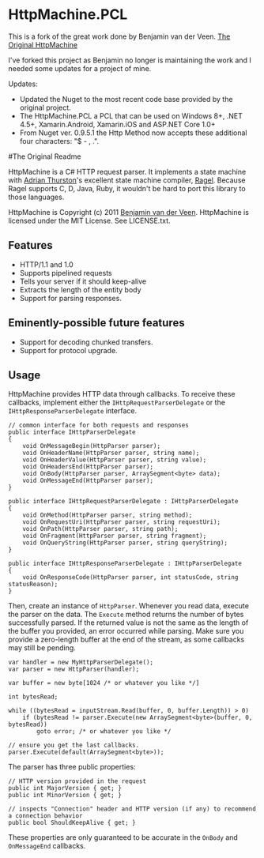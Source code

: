 # HttpMachine.PCL

This is a fork of the great work done by Benjamin van der Veen. [The Original HttpMachine](https://github.com/bvanderveen/httpmachine)

I've forked this project as Benjamin no longer is maintaining the work and I needed some updates for a project of mine.

Updates:
- Updated the Nuget to the most recent code base provided by the original project.
- The HttpMachine.PCL a PCL that can be used on Windows 8+, .NET 4.5+, Xamarin.Android, Xamarin.iOS and ASP.NET Core 1.0+
- From Nuget ver. 0.9.5.1 the Http Method now accepts these additional four characters: "$ - , .".


#The Original Readme

HttpMachine is a C# HTTP request parser. It implements a state machine with [Adrian Thurston](http://www.complang.org/thurston/)'s excellent state machine compiler, [Ragel](http://www.complang.org/ragel/). Because Ragel supports C, D, Java, Ruby, it wouldn't be hard to port this library to those languages.

HttpMachine is Copyright (c) 2011 [Benjamin van der Veen](http://bvanderveen.com). HttpMachine is licensed under the 
MIT License. See LICENSE.txt.

## Features

- HTTP/1.1 and 1.0
- Supports pipelined requests
- Tells your server if it should keep-alive
- Extracts the length of the entity body 
- Support for parsing responses.

## Eminently-possible future features

- Support for decoding chunked transfers.
- Support for protocol upgrade.

## Usage

HttpMachine provides HTTP data through callbacks. To receive these callbacks, implement either the `IHttpRequestParserDelegate` or the `IHttpResponseParserDelegate` interface.


	// common interface for both requests and responses
	public interface IHttpParserDelegate
    {
        void OnMessageBegin(HttpParser parser);
        void OnHeaderName(HttpParser parser, string name);
        void OnHeaderValue(HttpParser parser, string value);
        void OnHeadersEnd(HttpParser parser);
        void OnBody(HttpParser parser, ArraySegment<byte> data);
        void OnMessageEnd(HttpParser parser);
    }
    
    public interface IHttpRequestParserDelegate : IHttpParserDelegate
    {
        void OnMethod(HttpParser parser, string method);
        void OnRequestUri(HttpParser parser, string requestUri);
        void OnPath(HttpParser parser, string path);
        void OnFragment(HttpParser parser, string fragment);
        void OnQueryString(HttpParser parser, string queryString);
    }

    public interface IHttpResponseParserDelegate : IHttpParserDelegate
    {
        void OnResponseCode(HttpParser parser, int statusCode, string statusReason); 
    }


Then, create an instance of `HttpParser`. Whenever you read data, execute the parser on the data. The `Execute` method returns the number of bytes successfully parsed. If the returned value is not the same as the length of the buffer you provided, an error occurred while parsing. Make sure you provide a zero-length buffer at the end of the stream, as some callbacks may still be pending.

    var handler = new MyHttpParserDelegate();
    var parser = new HttpParser(handler);
    
    var buffer = new byte[1024 /* or whatever you like */]
    
    int bytesRead;
    
    while ((bytesRead = inputStream.Read(buffer, 0, buffer.Length)) > 0)
        if (bytesRead != parser.Execute(new ArraySegment<byte>(buffer, 0, bytesRead))
            goto error; /* or whatever you like */
    
    // ensure you get the last callbacks.
    parser.Execute(default(ArraySegment<byte>));
    
The parser has three public properties:

    // HTTP version provided in the request
    public int MajorVersion { get; }
    public int MinorVersion { get; }

    // inspects "Connection" header and HTTP version (if any) to recommend a connection behavior
    public bool ShouldKeepAlive { get; }

These properties are only guaranteed to be accurate in the `OnBody` and `OnMessageEnd` callbacks.


